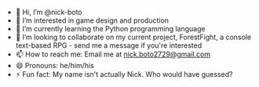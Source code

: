- 👋 Hi, I’m @nick-boto
- 👀 I’m interested in game design and production
- 🌱 I’m currently learning the Python programming language
- 💞️ I’m looking to collaborate on my current project, ForestFight, a console text-based RPG - send me a message if you're interested
- 📫 How to reach me: Email me at nick.boto2729@gmail.com
- 😄 Pronouns: he/him/his
- ⚡ Fun fact: My name isn't actually Nick. Who would have guessed?

<!---
nick-boto/nick-boto is a ✨ special ✨ repository because its `README.md` (this file) appears on your GitHub profile.
You can click the Preview link to take a look at your changes.
--->
